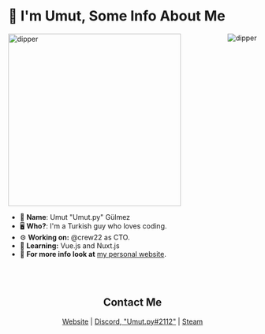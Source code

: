 #  👋 I'm Umut,  Some Info About Me


<img align="right" src="https://metrics.lecoq.io/UmutGulmez?template=classic&languages=1&introduction=1&lines=1&achievements=1&languages.limit=8&languages.colors=github&languages.threshold=0%25&introduction.title=true&achievements.threshold=C&achievements.secrets=true&achievements.limit=3&config.timezone=Europe%2FIstanbul" alt="dipper">

<img width="350px" src="https://media1.tenor.com/images/e527f1731291b4827b038a477fb2949e/tenor.gif?itemid=19287771" alt="dipper"> 


- 👀 __**Name**__: Umut "Umut.py" Gülmez
- 🖥️ **Who?**: I'm a Turkish guy who loves coding.
- ⚙️ **Working on:** @crew22 as CTO.
- 🤿 **Learning:** Vue.js and Nuxt.js
- 📢 **For more info look at** [my personal website](https://umutgulmez.github.io/).

<br><br>
<h2 align="center"> Contact Me </h2>
<p align="center">
  <a href="https://umutgulmez.github.io/" target="_blank">Website</a>
  |
  <a href="https://discord.com/users/274615370214670336" target="_blank">Discord, "Umut.py#2112"</a>
  |
  <a href="https://steamcommunity.com/id/klyne312/" target="_blank">Steam</a>
</p>

